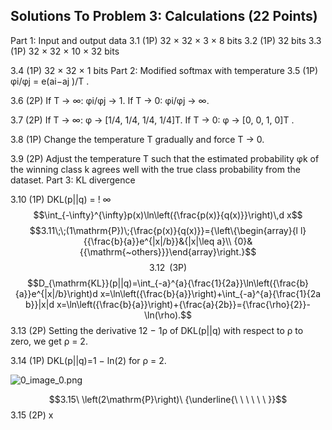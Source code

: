 
## Solutions To Problem 3: Calculations (22 Points)

Part 1: Input and output data 3.1 (1P) 32 × 32 × 3 × 8 bits 3.2 (1P) 32 bits 3.3 (1P) 32 × 32 × 10 × 32 bits

3.4 (1P) 32 × 32 × 1 bits
Part 2: Modified softmax with temperature 3.5 (1P) φi/φj = e(ai−aj )/T .

3.6 (2P) If T → ∞: φi/φj → 1. If T → 0: φi/φj → ∞.

3.7 (2P) If T → ∞: φ → [1/4, 1/4, 1/4, 1/4]T. If T → 0: φ → [0, 0, 1, 0]T .

3.8 (1P) Change the temperature T gradually and force T → 0.

3.9 (2P) Adjust the temperature T such that the estimated probability φk of the winning class k agrees well with the true class probability from the dataset.
Part 3: KL divergence

3.10 (1P) DKL(p||q) = ! ∞
$$\int_{-\infty}^{\infty}p(x)\ln\left({\frac{p(x)}{q(x)}}\right)\,d x$$
$$3.11\;\;(1\mathrm{P})\;{\frac{p(x)}{q(x)}}={\left\{\begin{array}{l l}{{\frac{b}{a}}e^{|x|/b}}&{|x|\leq a}\\ {0}&{{\mathrm{~others}}}\end{array}\right.}$$
$$3.12\;\;(3\mathrm{P})$$
$$D_{\mathrm{KL}}(p||q)=\int_{-a}^{a}{\frac{1}{2a}}\ln\left({\frac{b}{a}}e^{|x|/b}\right)d x=\ln\left({\frac{b}{a}}\right)+\int_{-a}^{a}{\frac{1}{2a b}}|x|d x=\ln\left({\frac{b}{a}}\right)+{\frac{a}{2b}}={\frac{\rho}{2}}-\ln(\rho).$$
3.13 (2P) Setting the derivative 12 − 1ρ of DKL(p||q) with respect to ρ to zero, we get ρ = 2.

3.14 (1P) DKL(p||q)=1 − ln(2) for ρ = 2.

![0_image_0.png](0_image_0.png)

$$3.15\ \left(2\mathrm{P}\right)\ {\underline{\ \ \ \ \ \ }}$$
3.15 (2P) x